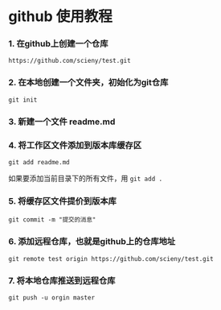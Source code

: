 # github 使用教程

### 1. 在github上创建一个仓库
`https://github.com/scieny/test.git`

### 2. 在本地创建一个文件夹，初始化为git仓库
`git init`

### 3. 新建一个文件 readme.md

### 4. 将工作区文件添加到版本库缓存区
`git add readme.md`

如果要添加当前目录下的所有文件，用 `git add .`

### 5. 将缓存区文件提价到版本库
`git commit -m "提交的消息"`

### 6. 添加远程仓库，也就是github上的仓库地址
`git remote test origin https://github.com/scieny/test.git`

### 7. 将本地仓库推送到远程仓库
`git push -u orgin master`